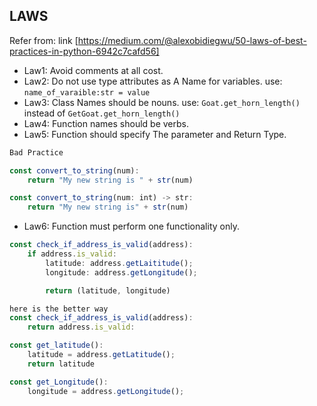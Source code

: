 ## LAWS ##

Refer from: link [https://medium.com/@alexobidiegwu/50-laws-of-best-practices-in-python-6942c7cafd56]

- Law1: Avoid comments at all cost.
- Law2: Do not use type attributes as A Name for variables. 
use: `name_of_varaible:str = value`
- Law3: Class Names should be nouns. 
use: `Goat.get_horn_length()` instead of `GetGoat.get_horn_length()`
- Law4: Function names should be verbs. 
- Law5: Function should specify The parameter and Return Type. 
```javascript
Bad Practice

const convert_to_string(num): 
    return "My new string is " + str(num)
```

```javascript
const convert_to_string(num: int) -> str: 
    return "My new string is" + str(num)
```
- Law6: Function must perform one functionality only. 
```javascript
const check_if_address_is_valid(address): 
    if address.is_valid: 
        latitude: address.getLaititude();
        longitude: address.getLongitude();

        return (latitude, longitude)
```

```javascript
here is the better way
const check_if_address_is_valid(address): 
    return address.is_valid:

const get_latitude(): 
    latitude = address.getLatitude();
    return latitude

const get_Longitude(): 
    longitude = address.getLongitude();
```